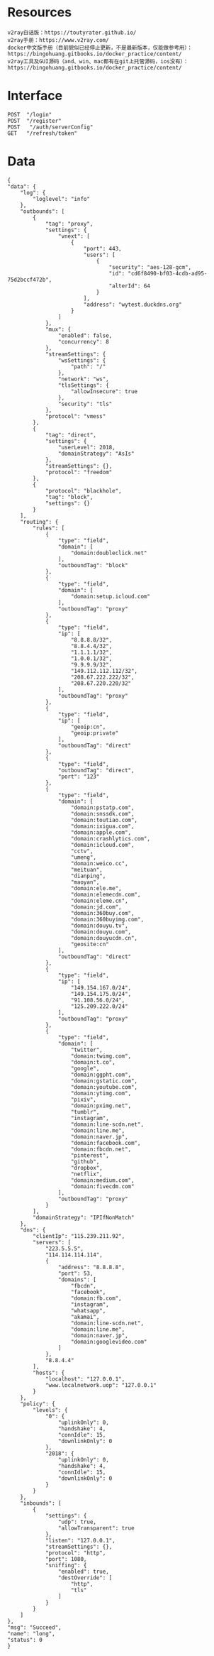 # Resources
    v2ray白话版：https://toutyrater.github.io/
    v2ray手册：https://www.v2ray.com/
    docker中文版手册（目前貌似已经停止更新，不是最新版本，仅能做参考用）：https://bingohuang.gitbooks.io/docker_practice/content/
    v2ray工具及GUI源码（and、win、mac都有在git上托管源码，ios没有）：https://bingohuang.gitbooks.io/docker_practice/content/

# Interface
    POST  "/login"
    POST  "/register"
    POST   "/auth/serverConfig"
    GET   "/refresh/token"
    
# Data
    {
    "data": {
        "log": {
            "loglevel": "info"
        },
        "outbounds": [
            {
                "tag": "proxy",
                "settings": {
                    "vnext": [
                        {
                            "port": 443,
                            "users": [
                                {
                                    "security": "aes-128-gcm",
                                    "id": "cd6f8490-bf03-4cdb-ad95-75d2bccf472b",
                                    "alterId": 64
                                }
                            ],
                            "address": "wytest.duckdns.org"
                        }
                    ]
                },
                "mux": {
                    "enabled": false,
                    "concurrency": 8
                },
                "streamSettings": {
                    "wsSettings": {
                        "path": "/"
                    },
                    "network": "ws",
                    "tlsSettings": {
                        "allowInsecure": true
                    },
                    "security": "tls"
                },
                "protocol": "vmess"
            },
            {
                "tag": "direct",
                "settings": {
                    "userLevel": 2018,
                    "domainStrategy": "AsIs"
                },
                "streamSettings": {},
                "protocol": "freedom"
            },
            {
                "protocol": "blackhole",
                "tag": "block",
                "settings": {}
            }
        ],
        "routing": {
            "rules": [
                {
                    "type": "field",
                    "domain": [
                        "domain:doubleclick.net"
                    ],
                    "outboundTag": "block"
                },
                {
                    "type": "field",
                    "domain": [
                        "domain:setup.icloud.com"
                    ],
                    "outboundTag": "proxy"
                },
                {
                    "type": "field",
                    "ip": [
                        "8.8.8.8/32",
                        "8.8.4.4/32",
                        "1.1.1.1/32",
                        "1.0.0.1/32",
                        "9.9.9.9/32",
                        "149.112.112.112/32",
                        "208.67.222.222/32",
                        "208.67.220.220/32"
                    ],
                    "outboundTag": "proxy"
                },
                {
                    "type": "field",
                    "ip": [
                        "geoip:cn",
                        "geoip:private"
                    ],
                    "outboundTag": "direct"
                },
                {
                    "type": "field",
                    "outboundTag": "direct",
                    "port": "123"
                },
                {
                    "type": "field",
                    "domain": [
                        "domain:pstatp.com",
                        "domain:snssdk.com",
                        "domain:toutiao.com",
                        "domain:ixigua.com",
                        "domain:apple.com",
                        "domain:crashlytics.com",
                        "domain:icloud.com",
                        "cctv",
                        "umeng",
                        "domain:weico.cc",
                        "meituan",
                        "dianping",
                        "maoyan",
                        "domain:ele.me",
                        "domain:elemecdn.com",
                        "domain:eleme.cn",
                        "domain:jd.com",
                        "domain:360buy.com",
                        "domain:360buyimg.com",
                        "domain:douyu.tv",
                        "domain:douyu.com",
                        "domain:douyucdn.cn",
                        "geosite:cn"
                    ],
                    "outboundTag": "direct"
                },
                {
                    "type": "field",
                    "ip": [
                        "149.154.167.0/24",
                        "149.154.175.0/24",
                        "91.108.56.0/24",
                        "125.209.222.0/24"
                    ],
                    "outboundTag": "proxy"
                },
                {
                    "type": "field",
                    "domain": [
                        "twitter",
                        "domain:twimg.com",
                        "domain:t.co",
                        "google",
                        "domain:ggpht.com",
                        "domain:gstatic.com",
                        "domain:youtube.com",
                        "domain:ytimg.com",
                        "pixiv",
                        "domain:pximg.net",
                        "tumblr",
                        "instagram",
                        "domain:line-scdn.net",
                        "domain:line.me",
                        "domain:naver.jp",
                        "domain:facebook.com",
                        "domain:fbcdn.net",
                        "pinterest",
                        "github",
                        "dropbox",
                        "netflix",
                        "domain:medium.com",
                        "domain:fivecdm.com"
                    ],
                    "outboundTag": "proxy"
                }
            ],
            "domainStrategy": "IPIfNonMatch"
        },
        "dns": {
            "clientIp": "115.239.211.92",
            "servers": [
                "223.5.5.5",
                "114.114.114.114",
                {
                    "address": "8.8.8.8",
                    "port": 53,
                    "domains": [
                        "fbcdn",
                        "facebook",
                        "domain:fb.com",
                        "instagram",
                        "whatsapp",
                        "akamai",
                        "domain:line-scdn.net",
                        "domain:line.me",
                        "domain:naver.jp",
                        "domain:googlevideo.com"
                    ]
                },
                "8.8.4.4"
            ],
            "hosts": {
                "localhost": "127.0.0.1",
                "www.localnetwork.uop": "127.0.0.1"
            }
        },
        "policy": {
            "levels": {
                "0": {
                    "uplinkOnly": 0,
                    "handshake": 4,
                    "connIdle": 15,
                    "downlinkOnly": 0
                },
                "2018": {
                    "uplinkOnly": 0,
                    "handshake": 4,
                    "connIdle": 15,
                    "downlinkOnly": 0
                }
            }
        },
        "inbounds": [
            {
                "settings": {
                    "udp": true,
                    "allowTransparent": true
                },
                "listen": "127.0.0.1",
                "streamSettings": {},
                "protocol": "http",
                "port": 1080,
                "sniffing": {
                    "enabled": true,
                    "destOverride": [
                        "http",
                        "tls"
                    ]
                }
            }
        ]
    },
    "msg": "Succeed",
    "name": "long",
    "status": 0
    }
